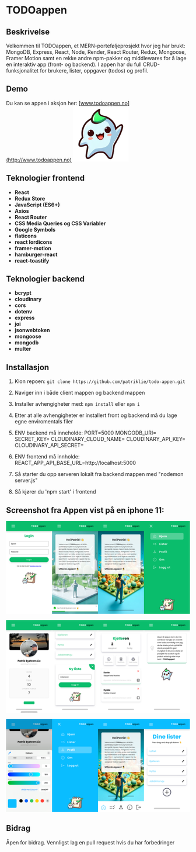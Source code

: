 # TODOappen

## Beskrivelse
Velkommen til TODOappen, et MERN-porteføljeprosjekt hvor jeg har brukt: MongoDB, Express, React, Node, Render, React Router, Redux, Mongoose, Framer Motion samt en rekke andre npm-pakker og middlewares for å lage en interaktiv app (front- og backend). I appen har du full CRUD-funksjonalitet for brukere, lister, oppgaver (todos) og profil.

## Demo
Du kan se appen i aksjon her: [www.todoappen.no](http://www.todoappen.no)
![Todo Maskotten](client/public/apple-touch-icon-152x152.png)

## Teknologier frontend
- **React**
- **Redux Store**
- **JavaScript (ES6+)**
- **Axios**
- **React Router**
- **CSS Media Queries og CSS Variabler**
- **Google Symbols**
- **flaticons**
- **react lordicons**
- **framer-motion**
- **hamburger-react**
- **react-toastify**

## Teknologier backend
- **bcrypt**
- **cloudinary**
- **cors**
- **dotenv**
- **express**
- **joi**
- **jsonwebtoken**
- **mongoose**
- **mongodb**
- **multer**

## Installasjon
1. Klon repoen: `git clone https://github.com/patriklie/todo-appen.git`
2. Naviger inn i både client mappen og backend mappen 
3. Installer avhengigheter med: `npm install` eller `npm i`
4. Etter at alle avhengigheter er installert front og backend må du lage egne enviromentals filer

5. ENV backend må inneholde: 
PORT=5000
MONGODB_URI=
SECRET_KEY=
CLOUDINARY_CLOUD_NAME=
CLOUDINARY_API_KEY=
CLOUDINARY_API_SECRET=
6. ENV frontend må innholde:
REACT_APP_API_BASE_URL=http://localhost:5000
7. Så starter du opp serveren lokalt fra backend mappen med "nodemon server.js"
8. Så kjører du 'npm start' i frontend

## Screenshot fra Appen vist på en iphone 11:
![Todoappen Bilde 1-4](images/Bilde1_crop.png)

![Todoappen Bilde 5-8](images/Bilde2_crop.png)

![Todoappen Bilde 9-12](images/Bilde3_crop.png)

## Bidrag
Åpen for bidrag. Vennligst lag en pull request hvis du har forbedringer
